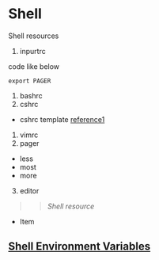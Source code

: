 Shell
=====

Shell resources

1. inpurtrc

code like below
```shell
export PAGER
```


1. bashrc
2. cshrc
  * cshrc template [reference1](http://sourceforge.net/p/modules/modules-tcl/ci/d081f5528358a2d7c5eba74bec1f737c6e87a053/tree/contrib/template/.cshrc)
1. vimrc
2. pager
  * less
  * most
  * more
3. editor

>> *Shell resource*

+ Item

## [Shell Environment Variables](http://en.wikibooks.org/wiki/Guide_to_Unix/Environment_Variables#References)

